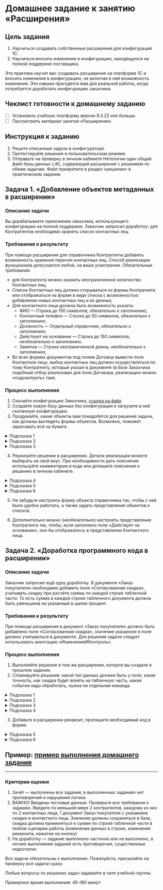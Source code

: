 # Домашнее задание к занятию «Расширения»

## Цель задания

1. Научиться создавать собственные расширения для конфигураций 1С.
2. Научиться вносить изменения в конфигурацию, находящуюся на полной поддержке поставщика.

Эта практика научит вас создавать расширения на платформе 1С и вносить изменения в конфигурацию, не включая в ней возможность изменения. Эти навыки пригодятся вам для реальной работы, когда потребуется доработать конфигурацию заказчика.

## Чеклист готовности к домашнему заданию

- [ ] Установить учебную платформу версии 8.3.22 или больше.
- [ ] Просмотреть материал занятия «Расширения».

## Инструкция к заданию

1. Решите описанные задачи в конфигураторе.
2. Протестируйте решение в пользовательском режиме.
3. Отправьте на проверку в личном кабинете Нетологии один общий файл базы данных (.dt), содержащей расширение с решением по обеим задачам. Файл прикрепите в раздел «решение» в практическом задании.

## Задача 1. «Добавление объектов метаданных в расширении»

### Описание задачи
Вы дорабатываете приложение заказчика, использующего конфигурацию на полной поддержке. Заказчик запросил доработку: для Контрагентов необходимо хранить список контактных лиц.

### Требования к результату
При помощи расширения для справочника Контрагенты добавить возможность хранения перечня контактных лиц. Способ реализации функционала допускается любой, на ваше усмотрение. Обязательные требования:
- для Контрагента можно хранить неограниченное количество Контактных лиц;
- Список Контактных лиц должен открываться из формы Контрагента или отображаться на форме в виде списка с возможностью добавления новых контактных лиц и их данных;
- Для контактного лица должна быть возможность указать:
  - ФИО — Строка до 150 символов, обязательно к заполнению;
  - Контактный телефон — Строка до 50 символов, обязательно к заполнению;
  - Должность — Отдельный справочник, обязательно к заполнению;
  - Действует на основании — Строка до 150 символов, необязательно к заполнению;
  - Заметка — Строка неограниченной длины, необязательно к заполнению;
- Во всех формах документов под полем Договор вывести поле Контактное лицо, выбор контактных лиц должен осуществляться по тому Контрагенту, который указан в документе (в базе Заказчика подобный отбор реализован для поля Договора, реализацию можно «подсмотреть» там).

### Процесс выполнения
1. Скачайте конфигурацию Заказчика, [ссылка на файл](https://drive.google.com/file/d/1GadQIC0Uv-KafddFXyrU_uNC8dyHDIkn/view?usp=sharing).
2. Создайте новую базу данных без конфигурации и загрузите в неё скачанную конфигурацию.
3. Продумайте, какие объекты вам понадобятся для решения задачи, как должны выглядеть формы объектов. Возможно, поможет зарисовать всё на бумаге.
<details>
  <summary>Подсказка 1</summary>
  Очевидно, чтобы была возможность указывать контактных лиц в документах, для их хранения следует использовать справочник.  
</details>
<details>
  <summary>Подсказка 2</summary>
  Кроме перечисленных в требованиях полей, в Контактном лице должна быть возможность указать ссылку на Контрагента, чтобы использовать механизм подбора.
  Чтобы Контактное лицо нельзя было записать без указания Контрагента, лучше сделать Контрагента владельцем контактного лица. При этом стандартный реквизит лучше переименовать.
</details>
<details>
  <summary>Подсказка 3</summary>
  Должности должны храниться в справочнике.
</details>


4. Реализуйте решение в расширении. Детали реализации можете выбирать на свой вкус. При необходимости дать пояснения используйте комментарии в коде или допишите пояснение к решению в личном кабинете.
<details>
  <summary>Подсказка 4</summary>
  Способ вывести реквизит на форму подробно описан в презентации.
</details>
<details>
  <summary>Подсказка 5</summary>
  Для организации отбора Контактных лиц по Контрагентам в реквизите надо настроить связи параметров выбора:
  <p align="center" width="100%">
    <img width="75%" src="img/HW_11_1_1.png"> 
  </p>
</details>
<details>
  <summary>Подсказка 6</summary>
  Реквизит «Контрагент» перед настройкой отбора должен быть добавлен в расширение.
</details>

5. Не забудьте настроить форму объекта справочника так, чтобы с ней было удобно работать, а также задать представления объектов и списков.


6. Дополнительно можно (необязательно) настроить представление Контрагента так, чтобы, если заполнено поле «Действует на основании», оно бы отображалось в представлении Контактного лица.

## Задача 2. «Доработка программного кода в расширении»

### Описание задачи
Заказчик запросил ещё одну доработку. В документе «Заказ покупателя» необходимо добавить поле «Согласованная скидка», учитывать скидку при расчёте суммы по каждой строке табличной части. То есть сумма в каждой строке табличного документа должна быть уменьшена на указанный в шапке процент.

### Требования к результату
При помощи расширения в документ «Заказ покупателя» должно быть добавлено поле «Согласованная скидка», значение указанное в поле должно учитываться в документе. Для решения задачи следует использовать аннотацию «ИзменениеИКонтроль».

### Процесс выполнения
1. Выполняйте решение в том же расширении, которое вы создали в прошлом задании.
2. Спланируйте решение: какой тип данных должен быть у поля, какая точность, как скидка будет влиять на табличную часть, какие события надо обработать, нужна ли отдельная команда.
<details>
  <summary>Подсказка 1</summary>
  Клиент планирует указывать размер процента скидки, то есть максимальное значение поля 100. Точность процента — скорее всего, не будет нужна более 2 знаков после запятой. Таким образом, оптимально указать: Длина 5, Точность 2, Неотрицательное Максимальное значение 100.
</details>
<details>
  <summary>Подсказка 2</summary>
  Понадобится кнопка пересчёта табличной части с учётом введённой скидки. При изменении поля пользователю должен задаваться вопрос о необходимости пересчёта табличной части. Если таблица пустая, вопрос задаваться не должен.
</details>
<details>
  <summary>Подсказка 3</summary>
  При пересчёте  необходимо учитывать цену и количество, а не просто уменьшая сумму на указанный процент, чтобы несколько нажатий на кнопку не уменьшали сумму последовательно.
</details>
<details>
  <summary>Подсказка 4</summary>
  Очевидно, что скидка должна влиять на сумму в строке табличной части, не только при изменении значения скидки в поле, или нажатии на кнопку, но и при редактировании строки табличной части. То есть, при изменении Цены или Количества в строке табличной части, Сумма в этой строке должна рассчитываться с учетом указанной в шапке документа скидки
</details>

3. Добавьте в расширении реквизит, пропишите необходимый код в форме.
<details>
  <summary>Подсказка 5</summary>
  В форме есть процедура, рассчитывающая сумму, следует вносить доработки в неё. Эта процедура вызывается и для таблицы Товаров, и для таблицы Услуг. Таким образом, изменив одну процедуру, мы обработаем все случаи.
</details>
<details>
  <summary>Подсказка 6</summary>
  В аннотации ИзменениеИКонтроль следует удалить текущую строку расчёта суммы строки и вставить собственный расчёт. Вызов РассчитатьСуммуДокумента() менять не следует.
</details>

## Пример: [пример выполнения домашнего задания](examples/HW_11_1_example.md)

------

### Критерии оценки

1. Зачёт — выполнены все задания, в выполненных заданиях нет противоречий и нарушения логики. 
2. ВАЖНО! Введены тестовые данные. Проверьте все требования к заданию. Введите по меньшей мере 2 контрагентов, каждому из них по 2 контактных лица, 1 документ Заказ покупателя с указанием скидки и контактного лица. Значения должны сохраняться в базе, скидка должна применяться к сумме по строке табличной части в любом сценарии работы (изменение данных в строке, изменение реквизита, нажатие на кнопку)
3. На доработку — задание выполнено частично или не выполнено, в логике выполнения заданий есть противоречия, существенные недостатки.

Все задачи обязательны к выполнению. Пожалуйста, присылайте на проверку все задачи сразу.

Любые вопросы по решению задач задавайте в чате учебной группы.

*Примерное время выполнения: 45–180 минут*

